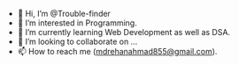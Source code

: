 - 👋 Hi, I’m @Trouble-finder
- 👀 I’m interested in Programming.
- 🌱 I’m currently learning Web Development as well as DSA. 
- 💞️ I’m looking to collaborate on ...
- 📫 How to reach me (mdrehanahmad855@gmail.com).

<!---
Trouble-finder/Trouble-finder is a ✨ special ✨ repository because its `README.md` (this file) appears on your GitHub profile.
You can click the Preview link to take a look at your changes.
--->

